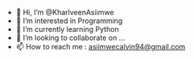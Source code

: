 - 👋 Hi, I’m @KharlveenAsiimwe
- 👀 I’m interested in Programming
- 🌱 I’m currently learning Python
- 💞️ I’m looking to collaborate on ...
- 📫 How to reach me : asiimwecalvin94@gmail.com

<!---
KharlveenAsiimwe/KharlveenAsiimwe is a ✨ special ✨ repository because its `README.md` (this file) appears on your GitHub profile.
You can click the Preview link to take a look at your changes.
--->
